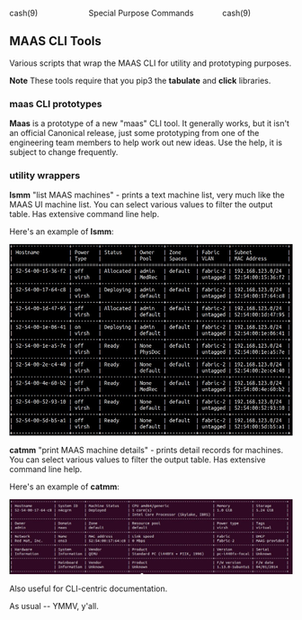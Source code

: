 cash(9) &nbsp; &nbsp; &nbsp; &nbsp; &nbsp; &nbsp; &nbsp; &nbsp; &nbsp; &nbsp; &nbsp; Special Purpose Commands &nbsp;&nbsp;&nbsp;&nbsp;&nbsp;&nbsp;&nbsp;&nbsp;&nbsp;&nbsp;&nbsp; cash(9)




## MAAS CLI Tools

Various scripts that wrap the MAAS CLI for utility and prototyping purposes.

**Note** These tools require that you pip3 the **tabulate** and **click** libraries.

### maas CLI prototypes
**Maas** is a prototype of a new "maas" CLI tool.  It generally works, but it isn't an official Canonical release, just some prototyping from one of the engineering team members to help work out new ideas.  Use the help, it is subject to change frequently.

### utility wrappers
**lsmm** "list MAAS machines" - prints a text machine list, very much like the MAAS UI machine list.  You can select various values to filter the output table.  Has extensive command line help.

Here's an example of **lsmm**:

![machine list](text-machine-list.jpg)

**catmm** "print MAAS machine details" - prints detail records for machines.  You can select various values to filter the output table.  Has extensive command line help.

Here's an example of **catmm**:

![machine details](machine-details.jpg)

Also useful for CLI-centric documentation.

As usual -- YMMV, y'all.

